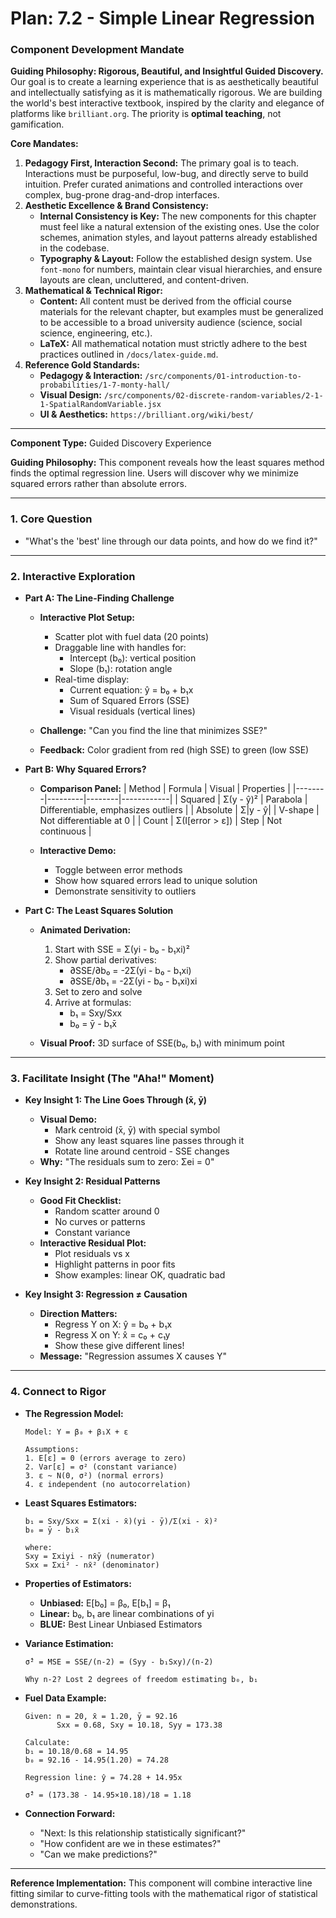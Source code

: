 # Plan: 7.2 - Simple Linear Regression

### **Component Development Mandate**

**Guiding Philosophy: Rigorous, Beautiful, and Insightful Guided Discovery.**
Our goal is to create a learning experience that is as aesthetically beautiful and intellectually satisfying as it is mathematically rigorous. We are building the world's best interactive textbook, inspired by the clarity and elegance of platforms like `brilliant.org`. The priority is **optimal teaching**, not gamification.

**Core Mandates:**
1.  **Pedagogy First, Interaction Second:** The primary goal is to teach. Interactions must be purposeful, low-bug, and directly serve to build intuition. Prefer curated animations and controlled interactions over complex, bug-prone drag-and-drop interfaces.
2.  **Aesthetic Excellence & Brand Consistency:**
    *   **Internal Consistency is Key:** The new components for this chapter must feel like a natural extension of the existing ones. Use the color schemes, animation styles, and layout patterns already established in the codebase.
    *   **Typography & Layout:** Follow the established design system. Use `font-mono` for numbers, maintain clear visual hierarchies, and ensure layouts are clean, uncluttered, and content-driven.
3.  **Mathematical & Technical Rigor:**
    *   **Content:** All content must be derived from the official course materials for the relevant chapter, but examples must be generalized to be accessible to a broad university audience (science, social science, engineering, etc.).
    *   **LaTeX:** All mathematical notation must strictly adhere to the best practices outlined in `/docs/latex-guide.md`.
4.  **Reference Gold Standards:**
    *   **Pedagogy & Interaction:** `/src/components/01-introduction-to-probabilities/1-7-monty-hall/`
    *   **Visual Design:** `/src/components/02-discrete-random-variables/2-1-1-SpatialRandomVariable.jsx`
    *   **UI & Aesthetics:** `https://brilliant.org/wiki/best/`

---

**Component Type:** Guided Discovery Experience

**Guiding Philosophy:** This component reveals how the least squares method finds the optimal regression line. Users will discover why we minimize squared errors rather than absolute errors.

---

### 1. Core Question

*   "What's the 'best' line through our data points, and how do we find it?"

---

### 2. Interactive Exploration

*   **Part A: The Line-Finding Challenge**
    *   **Interactive Plot Setup:**
        - Scatter plot with fuel data (20 points)
        - Draggable line with handles for:
          - Intercept (b₀): vertical position
          - Slope (b₁): rotation angle
        - Real-time display:
          - Current equation: ŷ = b₀ + b₁x
          - Sum of Squared Errors (SSE)
          - Visual residuals (vertical lines)
    
    *   **Challenge:** "Can you find the line that minimizes SSE?"
    *   **Feedback:** Color gradient from red (high SSE) to green (low SSE)

*   **Part B: Why Squared Errors?**
    *   **Comparison Panel:**
        | Method | Formula | Visual | Properties |
        |--------|---------|--------|------------|
        | Squared | Σ(y - ŷ)² | Parabola | Differentiable, emphasizes outliers |
        | Absolute | Σ|y - ŷ| | V-shape | Not differentiable at 0 |
        | Count | Σ(I[error > ε]) | Step | Not continuous |
    
    *   **Interactive Demo:**
        - Toggle between error methods
        - Show how squared errors lead to unique solution
        - Demonstrate sensitivity to outliers

*   **Part C: The Least Squares Solution**
    *   **Animated Derivation:**
        1. Start with SSE = Σ(yi - b₀ - b₁xi)²
        2. Show partial derivatives:
           - ∂SSE/∂b₀ = -2Σ(yi - b₀ - b₁xi)
           - ∂SSE/∂b₁ = -2Σ(yi - b₀ - b₁xi)xi
        3. Set to zero and solve
        4. Arrive at formulas:
           - b₁ = Sxy/Sxx
           - b₀ = ȳ - b₁x̄
    
    *   **Visual Proof:** 3D surface of SSE(b₀, b₁) with minimum point

---

### 3. Facilitate Insight (The "Aha!" Moment)

*   **Key Insight 1: The Line Goes Through (x̄, ȳ)**
    *   **Visual Demo:**
        - Mark centroid (x̄, ȳ) with special symbol
        - Show any least squares line passes through it
        - Rotate line around centroid - SSE changes
    *   **Why:** "The residuals sum to zero: Σei = 0"

*   **Key Insight 2: Residual Patterns**
    *   **Good Fit Checklist:**
        - Random scatter around 0
        - No curves or patterns
        - Constant variance
    *   **Interactive Residual Plot:**
        - Plot residuals vs x
        - Highlight patterns in poor fits
        - Show examples: linear OK, quadratic bad

*   **Key Insight 3: Regression ≠ Causation**
    *   **Direction Matters:**
        - Regress Y on X: ŷ = b₀ + b₁x
        - Regress X on Y: x̂ = c₀ + c₁y
        - Show these give different lines!
    *   **Message:** "Regression assumes X causes Y"

---

### 4. Connect to Rigor

*   **The Regression Model:**
    ```
    Model: Y = β₀ + β₁X + ε
    
    Assumptions:
    1. E[ε] = 0 (errors average to zero)
    2. Var[ε] = σ² (constant variance)
    3. ε ~ N(0, σ²) (normal errors)
    4. ε independent (no autocorrelation)
    ```

*   **Least Squares Estimators:**
    ```
    b₁ = Sxy/Sxx = Σ(xi - x̄)(yi - ȳ)/Σ(xi - x̄)²
    b₀ = ȳ - b₁x̄
    
    where:
    Sxy = Σxiyi - nx̄ȳ (numerator)
    Sxx = Σxi² - nx̄² (denominator)
    ```

*   **Properties of Estimators:**
    - **Unbiased:** E[b₀] = β₀, E[b₁] = β₁
    - **Linear:** b₀, b₁ are linear combinations of yi
    - **BLUE:** Best Linear Unbiased Estimators

*   **Variance Estimation:**
    ```
    σ̂² = MSE = SSE/(n-2) = (Syy - b₁Sxy)/(n-2)
    
    Why n-2? Lost 2 degrees of freedom estimating b₀, b₁
    ```

*   **Fuel Data Example:**
    ```
    Given: n = 20, x̄ = 1.20, ȳ = 92.16
           Sxx = 0.68, Sxy = 10.18, Syy = 173.38
    
    Calculate:
    b₁ = 10.18/0.68 = 14.95
    b₀ = 92.16 - 14.95(1.20) = 74.28
    
    Regression line: ŷ = 74.28 + 14.95x
    
    σ̂² = (173.38 - 14.95×10.18)/18 = 1.18
    ```

*   **Connection Forward:**
    - "Next: Is this relationship statistically significant?"
    - "How confident are we in these estimates?"
    - "Can we make predictions?"

---

**Reference Implementation:** This component will combine interactive line fitting similar to curve-fitting tools with the mathematical rigor of statistical demonstrations.